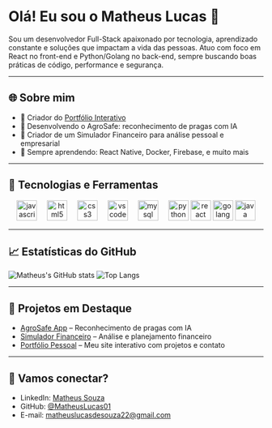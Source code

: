 # Olá! Eu sou o Matheus Lucas 🚀

Sou um desenvolvedor Full-Stack apaixonado por tecnologia, aprendizado constante e soluções que impactam a vida das pessoas. Atuo com foco em React no front-end e Python/Golang no back-end, sempre buscando boas práticas de código, performance e segurança.

---

## 🌐 Sobre mim
- 🎨 Criador do [Portfólio Interativo](https://matheuscode.com.br)
- 🚀 Desenvolvendo o AgroSafe: reconhecimento de pragas com IA
- 💸 Criador de um Simulador Financeiro para análise pessoal e empresarial
- 🚪 Sempre aprendendo: React Native, Docker, Firebase, e muito mais

---

## 🚪 Tecnologias e Ferramentas
<div align="center">
  <img src="https://skillicons.dev/icons?i=js" height="40" alt="javascript logo"  />
  <img width="12" />
  <img src="https://skillicons.dev/icons?i=html" height="40" alt="html5 logo"  />
  <img width="12" />
  <img src="https://skillicons.dev/icons?i=css" height="40" alt="css3 logo"  />
  <img width="12" />
  <img src="https://skillicons.dev/icons?i=vscode" height="40" alt="vscode logo"  />
  <img width="12" />
  <img src="https://cdn.jsdelivr.net/gh/devicons/devicon/icons/mysql/mysql-original.svg" height="40" alt="mysql logo"  />
  <img width="12" />
  <img src="https://cdn.jsdelivr.net/gh/devicons/devicon/icons/python/python-original.svg" height="40" alt="python logo"  />
  <img src="https://cdn.jsdelivr.net/gh/devicons/devicon@latest/icons/react/react-original.svg" height="40" alt="react logo" />
  <img src="https://cdn.jsdelivr.net/gh/devicons/devicon@latest/icons/go/go-original.svg" height="40" alt="golang logo" />
   <img src="https://cdn.jsdelivr.net/gh/devicons/devicon@latest/icons/java/java-original.svg" height="40" alt="java logo" />
  
</div>

---

## 📈 Estatísticas do GitHub
![Matheus's GitHub stats](https://github-readme-stats.vercel.app/api?username=MatheusLucas01&show_icons=true&theme=radical)
![Top Langs](https://github-readme-stats.vercel.app/api/top-langs/?username=MatheusLucas01&layout=compact&theme=radical)

---

## 📖 Projetos em Destaque
- [AgroSafe App](https://github.com/MatheusLucas01) – Reconhecimento de pragas com IA 
- [Simulador Financeiro](https://github.com/MatheusLucas01) – Análise e planejamento financeiro
- [Portfólio Pessoal](https://matheuscode.com.br) – Meu site interativo com projetos e contato

---

## 📢 Vamos conectar?
- LinkedIn: [Matheus Souza](https://linkedin.com/in/matheussouza1s)
- GitHub: [@MatheusLucas01](https://github.com/MatheusLucas01)
- E-mail: matheuslucasdesouza22@gmail.com
